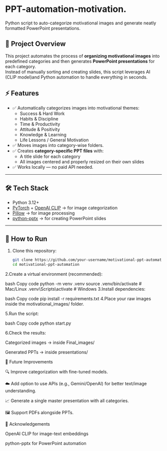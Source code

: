 # PPT-automation-motivation.
Python script to auto-categorize motivational images and generate neatly formatted PowerPoint presentations.

## 📌 Project Overview
This project automates the process of **organizing motivational images** into predefined categories and then generates **PowerPoint presentations** for each category.  
Instead of manually sorting and creating slides, this script leverages AI (CLIP model)and Python automation to handle everything in seconds.


## ⚡ Features
- ✅ Automatically categorizes images into motivational themes:
  - Success & Hard Work  
  - Habits & Discipline  
  - Time & Productivity  
  - Attitude & Positivity  
  - Knowledge & Learning  
  - Life Lessons / General Motivation  
- ✅ Moves images into category-wise folders.  
- ✅ Creates **category-specific PPT files** with:
  - A title slide for each category  
  - All images centered and properly resized on their own slides  
- ✅ Works locally — no paid API needed.  

---

## 🛠️ Tech Stack
- Python 3.12+
- [PyTorch](https://pytorch.org/) + [OpenAI CLIP](https://github.com/openai/CLIP) → for image categorization  
- [Pillow](https://pillow.readthedocs.io/) → for image processing  
- [python-pptx](https://python-pptx.readthedocs.io/) → for creating PowerPoint slides  

---

## 🚀 How to Run

1. Clone this repository:
   ```bash
   git clone https://github.com/your-username/motivational-ppt-automation.git
   cd motivational-ppt-automation
2.Create a virtual environment (recommended):

  bash
  Copy code
  python -m venv .venv
  source .venv/bin/activate   # Mac/Linux
  .venv\Scripts\activate      # Windows
3.Install dependencies:
  
  bash
  Copy code
  pip install -r requirements.txt
4.Place your raw images inside the motivational_images/ folder.

5.Run the script:

  bash
  Copy code
  python start.py
  
6.Check the results:

  Categorized images → inside Final_images/
  
  Generated PPTs → inside presentations/

🌟 Future Improvements

🔍 Improve categorization with fine-tuned models.

☁️ Add option to use APIs (e.g., Gemini/OpenAI) for better text/image understanding.

📈 Generate a single master presentation with all categories.

🖼️ Support PDFs alongside PPTs.

🙌 Acknowledgements

OpenAI CLIP
 for image-text embeddings

python-pptx
 for PowerPoint automation
